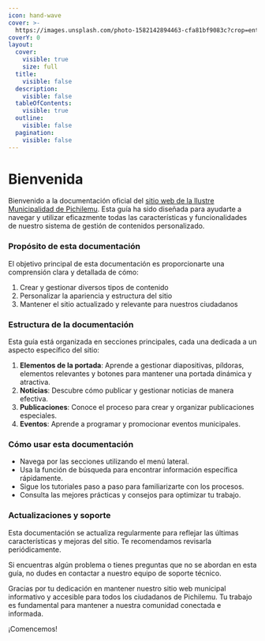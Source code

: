 ```yaml
---
icon: hand-wave
cover: >-
  https://images.unsplash.com/photo-1582142894463-cfa81bf9083c?crop=entropy&cs=srgb&fm=jpg&ixid=M3wxOTcwMjR8MHwxfHNlYXJjaHw2fHxwaWNoaWxlbXV8ZW58MHx8fHwxNzI2MTY3ODg3fDA&ixlib=rb-4.0.3&q=85
coverY: 0
layout:
  cover:
    visible: true
    size: full
  title:
    visible: false
  description:
    visible: false
  tableOfContents:
    visible: true
  outline:
    visible: false
  pagination:
    visible: false
---
```


# Bienvenida

Bienvenido a la documentación oficial del [sitio web de la Ilustre Municipalidad de Pichilemu](https://pichilemu.cl). Esta guía ha sido diseñada para ayudarte a navegar y utilizar eficazmente todas las características y funcionalidades de nuestro sistema de gestión de contenidos personalizado.

### Propósito de esta documentación

El objetivo principal de esta documentación es proporcionarte una comprensión clara y detallada de cómo:

1. Crear y gestionar diversos tipos de contenido
2. Personalizar la apariencia y estructura del sitio
3. Mantener el sitio actualizado y relevante para nuestros ciudadanos

### Estructura de la documentación

Esta guía está organizada en secciones principales, cada una dedicada a un aspecto específico del sitio:

1. **Elementos de la portada**: Aprende a gestionar diapositivas, píldoras, elementos relevantes y botones para mantener una portada dinámica y atractiva.
2. **Noticias**: Descubre cómo publicar y gestionar noticias de manera efectiva.
3. **Publicaciones**: Conoce el proceso para crear y organizar publicaciones especiales.
4. **Eventos**: Aprende a programar y promocionar eventos municipales.

### Cómo usar esta documentación

* Navega por las secciones utilizando el menú lateral.
* Usa la función de búsqueda para encontrar información específica rápidamente.
* Sigue los tutoriales paso a paso para familiarizarte con los procesos.
* Consulta las mejores prácticas y consejos para optimizar tu trabajo.

### Actualizaciones y soporte

Esta documentación se actualiza regularmente para reflejar las últimas características y mejoras del sitio. Te recomendamos revisarla periódicamente.

Si encuentras algún problema o tienes preguntas que no se abordan en esta guía, no dudes en contactar a nuestro equipo de soporte técnico.

Gracias por tu dedicación en mantener nuestro sitio web municipal informativo y accesible para todos los ciudadanos de Pichilemu. Tu trabajo es fundamental para mantener a nuestra comunidad conectada e informada.

¡Comencemos!
